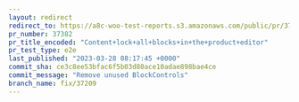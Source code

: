 ```yaml
---
layout: redirect
redirect_to: https://a8c-woo-test-reports.s3.amazonaws.com/public/pr/37382/e2e/index.html
pr_number: 37382
pr_title_encoded: "Content+lock+all+blocks+in+the+product+editor"
pr_test_type: e2e
last_published: "2023-03-28 08:17:45 +0000"
commit_sha: ce3c8ee53bfac6f5b03d80ace10adae898bae4ce
commit_message: "Remove unused BlockControls"
branch_name: fix/37209
---
```

